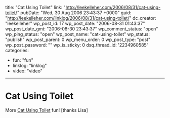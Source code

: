 title: "Cat Using Toilet"
link: "http://leekelleher.com/2006/08/31/cat-using-toilet/"
pubDate: "Wed, 30 Aug 2006 23:43:37 +0000"
guid: "http://leekelleher.com/linklog/2006/08/31/cat-using-toilet/"
dc_creator: "leekelleher"
wp_post_id: 17
wp_post_date: "2006-08-31 01:43:37"
wp_post_date_gmt: "2006-08-30 23:43:37"
wp_comment_status: "open"
wp_ping_status: "open"
wp_post_name: "cat-using-toilet"
wp_status: "publish"
wp_post_parent: 0
wp_menu_order: 0
wp_post_type: "post"
wp_post_password: ""
wp_is_sticky: 0
dsq_thread_id: '2234960585'
categories:
  - fun: "fun"
  - linklog: "linklog"
  - video: "video"

---

# Cat Using Toilet

More <a href="http://www.youtube.com/watch?v=FRCixSPXCRo">Cat Using Toilet</a> fun! [thanks Lisa]
